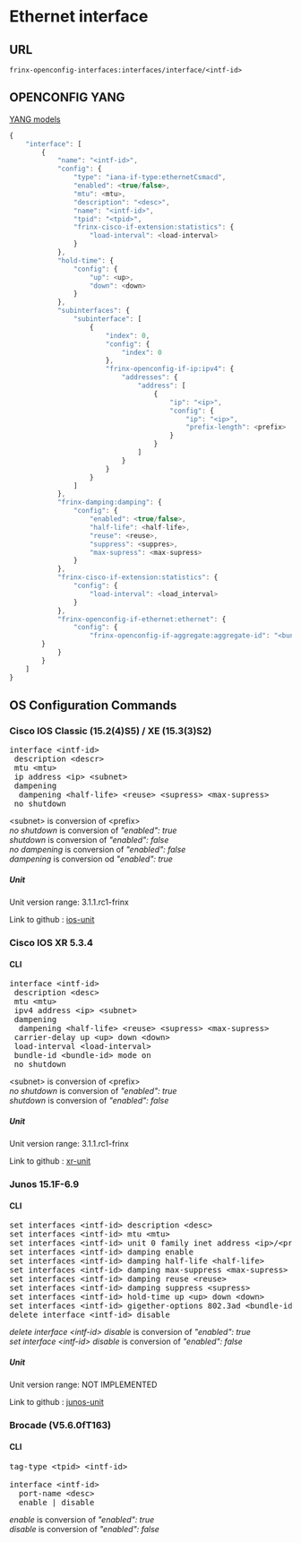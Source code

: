 # Ethernet interface

## URL

```
frinx-openconfig-interfaces:interfaces/interface/<intf-id>
```

## OPENCONFIG YANG

[YANG models](https://github.com/FRINXio/openconfig/tree/master/interfaces/src/main/yang)

```javascript
{
    "interface": [
        {
            "name": "<intf-id>",
            "config": {
                "type": "iana-if-type:ethernetCsmacd",
                "enabled": <true/false>,
                "mtu": <mtu>,
                "description": "<desc>",
                "name": "<intf-id>",
                "tpid": "<tpid>",
                "frinx-cisco-if-extension:statistics": {
                    "load-interval": <load-interval>
                }
            },
            "hold-time": {
                "config": {
                    "up": <up>,
                    "down": <down>
                }
            },
            "subinterfaces": {
                "subinterface": [
                    {
                        "index": 0,
                        "config": {
                            "index": 0
                        },
                        "frinx-openconfig-if-ip:ipv4": {
                            "addresses": {
                                "address": [
                                    {
                                        "ip": "<ip>",
                                        "config": {
                                            "ip": "<ip>",
                                            "prefix-length": <prefix>
                                        }
                                    }
                                ]
                            }
                        }
                    }
                ]
            },
            "frinx-damping:damping": {
                "config": {
                    "enabled": <true/false>,
                    "half-life": <half-life>,
                    "reuse": <reuse>,
                    "suppress": <suppres>,
                    "max-supress": <max-supress>
                }
            },
            "frinx-cisco-if-extension:statistics": {
                "config": {
                    "load-interval": <load_interval>
                }
            },
            "frinx-openconfig-if-ethernet:ethernet": {
                "config": {
                    "frinx-openconfig-if-aggregate:aggregate-id": "<bundle-id>"
		}
            }
        }
    ]
}
```

## OS Configuration Commands

### Cisco IOS Classic (15.2(4)S5) / XE (15.3(3)S2)

<pre>
interface &lt;intf-id&gt;
 description &lt;descr&gt;
 mtu &lt;mtu&gt;
 ip address &lt;ip&gt; &lt;subnet&gt;
 dampening
  dampening &lt;half-life&gt; &lt;reuse&gt; &lt;supress&gt; &lt;max-supress&gt;
 no shutdown
</pre>

&lt;subnet&gt; is conversion of &lt;prefix&gt;  
*no shutdown* is conversion of *"enabled": true*  
*shutdown* is conversion of *"enabled": false*  
*no dampening* is conversion of *"enabled": false*  
*dampening* is conversion od *"enabled": true*


##### Unit

Unit version range: 3.1.1.rc1-frinx

Link to github : [ios-unit](https://github.com/FRINXio/cli-units/tree/master/ios/interface)

### Cisco IOS XR 5.3.4

#### CLI

<pre>
interface &lt;intf-id&gt;
 description &lt;desc&gt;
 mtu &lt;mtu&gt;
 ipv4 address &lt;ip&gt; &lt;subnet&gt;
 dampening
  dampening &lt;half-life&gt; &lt;reuse&gt; &lt;supress&gt; &lt;max-supress&gt;
 carrier-delay up &lt;up&gt; down &lt;down&gt;
 load-interval &lt;load-interval&gt;
 bundle-id &lt;bundle-id&gt; mode on
 no shutdown
</pre>

&lt;subnet&gt; is conversion of &lt;prefix&gt;  
*no shutdown* is conversion of *"enabled": true*  
*shutdown* is conversion of *"enabled": false*

##### Unit

Unit version range: 3.1.1.rc1-frinx

Link to github : [xr-unit]()

### Junos 15.1F-6.9

#### CLI

<pre>
set interfaces &lt;intf-id&gt; description &lt;desc&gt;
set interfaces &lt;intf-id&gt; mtu &lt;mtu&gt;
set interfaces &lt;intf-id&gt; unit 0 family inet address &lt;ip&gt/&lt;prefix&gt;
set interfaces &lt;intf-id&gt; damping enable
set interfaces &lt;intf-id&gt; damping half-life &lt;half-life&gt;
set interfaces &lt;intf-id&gt; damping max-suppress &lt;max-supress&gt;
set interfaces &lt;intf-id&gt; damping reuse &lt;reuse&gt;
set interfaces &lt;intf-id&gt; damping suppress &lt;supress&gt;
set interfaces &lt;intf-id&gt; hold-time up &lt;up&gt; down &lt;down&gt;
set interfaces &lt;intf-id&gt; gigether-options 802.3ad &lt;bundle-id&gt;
delete interface &lt;intf-id&gt; disable
</pre>

*delete interface &lt;intf-id&gt; disable* is conversion of *"enabled": true*  
*set interface &lt;intf-id&gt; disable* is conversion of *"enabled": false*

##### Unit

Unit version range: NOT IMPLEMENTED

Link to github : [junos-unit]()

### Brocade (V5.6.0fT163)

#### CLI

<pre>
tag-type &lt;tpid&gt; &lt;intf-id&gt;

interface &lt;intf-id&gt;
  port-name &lt;desc&gt;
  enable | disable
</pre>

*enable* is conversion of *"enabled": true*  
*disable* is conversion of *"enabled": false*

